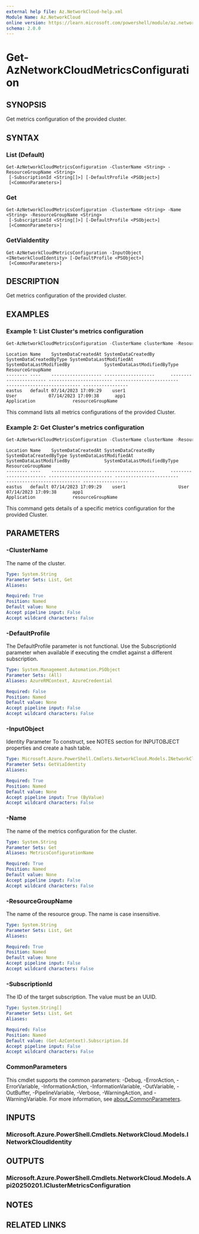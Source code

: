 ```yaml
---
external help file: Az.NetworkCloud-help.xml
Module Name: Az.NetworkCloud
online version: https://learn.microsoft.com/powershell/module/az.networkcloud/get-aznetworkcloudmetricsconfiguration
schema: 2.0.0
---
```


# Get-AzNetworkCloudMetricsConfiguration

## SYNOPSIS
Get metrics configuration of the provided cluster.

## SYNTAX

### List (Default)
```
Get-AzNetworkCloudMetricsConfiguration -ClusterName <String> -ResourceGroupName <String>
 [-SubscriptionId <String[]>] [-DefaultProfile <PSObject>]
 [<CommonParameters>]
```

### Get
```
Get-AzNetworkCloudMetricsConfiguration -ClusterName <String> -Name <String> -ResourceGroupName <String>
 [-SubscriptionId <String[]>] [-DefaultProfile <PSObject>]
 [<CommonParameters>]
```

### GetViaIdentity
```
Get-AzNetworkCloudMetricsConfiguration -InputObject <INetworkCloudIdentity> [-DefaultProfile <PSObject>]
 [<CommonParameters>]
```

## DESCRIPTION
Get metrics configuration of the provided cluster.

## EXAMPLES

### Example 1: List Cluster's metrics configuration
```powershell
Get-AzNetworkCloudMetricsConfiguration -ClusterName clusterName -ResourceGroupName resourceGroupName -SubscriptionId subscriptionId
```

```output
Location Name    SystemDataCreatedAt SystemDataCreatedBy      SystemDataCreatedByType SystemDataLastModifiedAt SystemDataLastModifiedBy             SystemDataLastModifiedByType ResourceGroupName
-------- ----    ------------------- -------------------      ----------------------- ------------------------ ------------------------             ---------------------------- -----------------
eastus   default 07/14/2023 17:09:29    user1                           User            07/14/2023 17:09:38      app1                                   Application              resourceGroupName
```

This command lists all metrics configurations of the provided Cluster.

### Example 2: Get Cluster's metrics configuration
```powershell
Get-AzNetworkCloudMetricsConfiguration -ClusterName clusterName -ResourceGroupName resourceGroupName -Name metricsConfigName -SubscriptionId subscriptionId
```

```output
Location Name    SystemDataCreatedAt SystemDataCreatedBy      SystemDataCreatedByType SystemDataLastModifiedAt SystemDataLastModifiedBy             SystemDataLastModifiedByType ResourceGroupName
-------- ----    ------------------- -------------------      ----------------------- ------------------------ ------------------------             ---------------------------- -----------------
eastus   default 07/14/2023 17:09:29    user1                    User                  07/14/2023 17:09:38      app1                                     Application              resourceGroupName
```

This command gets details of a specific metrics configuration for the provided Cluster.

## PARAMETERS

### -ClusterName
The name of the cluster.

```yaml
Type: System.String
Parameter Sets: List, Get
Aliases:

Required: True
Position: Named
Default value: None
Accept pipeline input: False
Accept wildcard characters: False
```

### -DefaultProfile
The DefaultProfile parameter is not functional.
Use the SubscriptionId parameter when available if executing the cmdlet against a different subscription.

```yaml
Type: System.Management.Automation.PSObject
Parameter Sets: (All)
Aliases: AzureRMContext, AzureCredential

Required: False
Position: Named
Default value: None
Accept pipeline input: False
Accept wildcard characters: False
```

### -InputObject
Identity Parameter
To construct, see NOTES section for INPUTOBJECT properties and create a hash table.

```yaml
Type: Microsoft.Azure.PowerShell.Cmdlets.NetworkCloud.Models.INetworkCloudIdentity
Parameter Sets: GetViaIdentity
Aliases:

Required: True
Position: Named
Default value: None
Accept pipeline input: True (ByValue)
Accept wildcard characters: False
```

### -Name
The name of the metrics configuration for the cluster.

```yaml
Type: System.String
Parameter Sets: Get
Aliases: MetricsConfigurationName

Required: True
Position: Named
Default value: None
Accept pipeline input: False
Accept wildcard characters: False
```

### -ResourceGroupName
The name of the resource group.
The name is case insensitive.

```yaml
Type: System.String
Parameter Sets: List, Get
Aliases:

Required: True
Position: Named
Default value: None
Accept pipeline input: False
Accept wildcard characters: False
```

### -SubscriptionId
The ID of the target subscription.
The value must be an UUID.

```yaml
Type: System.String[]
Parameter Sets: List, Get
Aliases:

Required: False
Position: Named
Default value: (Get-AzContext).Subscription.Id
Accept pipeline input: False
Accept wildcard characters: False
```

### CommonParameters
This cmdlet supports the common parameters: -Debug, -ErrorAction, -ErrorVariable, -InformationAction, -InformationVariable, -OutVariable, -OutBuffer, -PipelineVariable, -Verbose, -WarningAction, and -WarningVariable. For more information, see [about_CommonParameters](http://go.microsoft.com/fwlink/?LinkID=113216).

## INPUTS

### Microsoft.Azure.PowerShell.Cmdlets.NetworkCloud.Models.INetworkCloudIdentity

## OUTPUTS

### Microsoft.Azure.PowerShell.Cmdlets.NetworkCloud.Models.Api20250201.IClusterMetricsConfiguration

## NOTES

## RELATED LINKS
